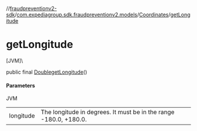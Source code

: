 //[fraudpreventionv2-sdk](../../../index.md)/[com.expediagroup.sdk.fraudpreventionv2.models](../index.md)/[Coordinates](index.md)/[getLongitude](get-longitude.md)

# getLongitude

[JVM]\

public final [Double](https://docs.oracle.com/javase/8/docs/api/java/lang/Double.html)[getLongitude](get-longitude.md)()

#### Parameters

JVM

| | |
|---|---|
| longitude | The longitude in degrees. It must be in the range -180.0, +180.0. |
